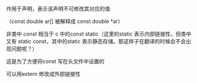 作用于声明，表示该声明不可修改其对应的值

（const double ar[] 被解释成 const double *ar）  



非类中 const 相当于 c 中的const static（这里的static 表示内部链接性，但类中又有 static const，其中的static 表示静态存储。那这样子在翻译的时候会不会出现问题呢？）

这是为了方便将const 写在头文件中设置的

可以用extern 修改成外部链接性



